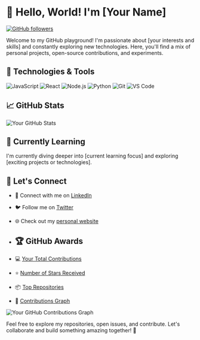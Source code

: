 # 👋 Hello, World! I'm [Your Name]

[![GitHub followers](https://img.shields.io/github/followers/rpalmr?label=Follow&style=social)](https://github.com/rpalmr)

Welcome to my GitHub playground! I'm passionate about [your interests and skills] and constantly exploring new technologies. Here, you'll find a mix of personal projects, open-source contributions, and experiments.

## 🚀 Technologies & Tools

![JavaScript](https://img.shields.io/badge/-JavaScript-F7DF1E?style=flat-square&logo=javascript&logoColor=black)
![React](https://img.shields.io/badge/-React-61DAFB?style=flat-square&logo=react&logoColor=white)
![Node.js](https://img.shields.io/badge/-Node.js-339933?style=flat-square&logo=node.js&logoColor=white)
![Python](https://img.shields.io/badge/-Python-3776AB?style=flat-square&logo=python&logoColor=white)
![Git](https://img.shields.io/badge/-Git-F05032?style=flat-square&logo=git&logoColor=white)
![VS Code](https://img.shields.io/badge/-VS%20Code-007ACC?style=flat-square&logo=visual-studio-code&logoColor=white)

## 📈 GitHub Stats

![Your GitHub Stats](https://github-readme-stats.vercel.app/api?username=yourusername&show_icons=true&count_private=true&hide=contribs,prs&theme=radical)

## 🌱 Currently Learning

I'm currently diving deeper into [current learning focus] and exploring [exciting projects or technologies].

## 🤝 Let's Connect

- 💼 Connect with me on [LinkedIn](https://www.linkedin.com/in/yourusername/)
- 🐦 Follow me on [Twitter](https://twitter.com/yourhandle/)
- 🌐 Check out my [personal website](https://yourwebsite.com/)

- ## 🏆 GitHub Awards

- 💻 [Your Total Contributions](https://github.com/rpalmr)
- ⭐ [Number of Stars Received](https://github.com/rpalmr)
- 📦 [Top Repositories](https://github.com/rpalmr)
- 🚀 [Contributions Graph](https://github.com/rpalmr)

![Your GitHub Contributions Graph](https://github-readme-streak-stats.herokuapp.com/?user=rpalmr&theme=dark)

Feel free to explore my repositories, open issues, and contribute. Let's collaborate and build something amazing together! 🚀
